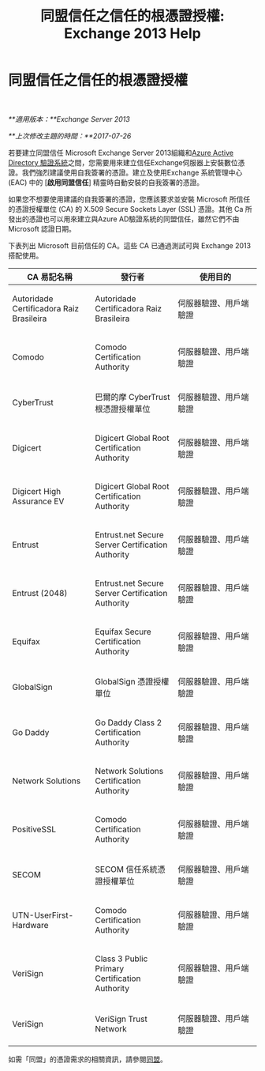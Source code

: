 ﻿---
title: '同盟信任之信任的根憑證授權: Exchange 2013 Help'
TOCTitle: 同盟信任之信任的根憑證授權
ms:assetid: d4224bf5-69b3-484c-8a70-4f230d3dbdd9
ms:mtpsurl: https://technet.microsoft.com/zh-tw/library/Ee332350(v=EXCHG.150)
ms:contentKeyID: 50474326
ms.date: 05/21/2018
mtps_version: v=EXCHG.150
ms.translationtype: MT
---

# 同盟信任之信任的根憑證授權

 

_**適用版本：**Exchange Server 2013_

_**上次修改主題的時間：**2017-07-26_

若要建立同盟信任 Microsoft Exchange Server 2013組織和[Azure Active Directory 驗證系統](https://go.microsoft.com/fwlink/p/?linkid=135986)之間，您需要用來建立信任Exchange伺服器上安裝數位憑證。我們強烈建議使用自我簽署的憑證。建立及使用Exchange 系統管理中心 (EAC) 中的 \[**啟用同盟信任**\] 精靈時自動安裝的自我簽署的憑證。

如果您不想要使用建議的自我簽署的憑證，您應該要求並安裝 Microsoft 所信任的憑證授權單位 (CA) 的 X.509 Secure Sockets Layer (SSL) 憑證。其他 Ca 所發出的憑證也可以用來建立與Azure AD驗證系統的同盟信任，雖然它們不由 Microsoft 認證日期。

下表列出 Microsoft 目前信任的 CA。這些 CA 已通過測試可與 Exchange 2013 搭配使用。


<table>
<colgroup>
<col style="width: 33%" />
<col style="width: 33%" />
<col style="width: 33%" />
</colgroup>
<thead>
<tr class="header">
<th>CA 易記名稱</th>
<th>發行者</th>
<th>使用目的</th>
</tr>
</thead>
<tbody>
<tr class="odd">
<td><p>Autoridade Certificadora Raiz Brasileira</p></td>
<td><p>Autoridade Certificadora Raiz Brasileira</p></td>
<td><p>伺服器驗證、用戶端驗證</p></td>
</tr>
<tr class="even">
<td><p>Comodo</p></td>
<td><p>Comodo Certification Authority</p></td>
<td><p>伺服器驗證、用戶端驗證</p></td>
</tr>
<tr class="odd">
<td><p>CyberTrust</p></td>
<td><p>巴爾的摩 CyberTrust 根憑證授權單位</p></td>
<td><p>伺服器驗證、用戶端驗證</p></td>
</tr>
<tr class="even">
<td><p>Digicert</p></td>
<td><p>Digicert Global Root Certification Authority</p></td>
<td><p>伺服器驗證、用戶端驗證</p></td>
</tr>
<tr class="odd">
<td><p>Digicert High Assurance EV</p></td>
<td><p>Digicert Global Root Certification Authority</p></td>
<td><p>伺服器驗證、用戶端驗證</p></td>
</tr>
<tr class="even">
<td><p>Entrust</p></td>
<td><p>Entrust.net Secure Server Certification Authority</p></td>
<td><p>伺服器驗證、用戶端驗證</p></td>
</tr>
<tr class="odd">
<td><p>Entrust (2048)</p></td>
<td><p>Entrust.net Secure Server Certification Authority</p></td>
<td><p>伺服器驗證、用戶端驗證</p></td>
</tr>
<tr class="even">
<td><p>Equifax</p></td>
<td><p>Equifax Secure Certification Authority</p></td>
<td><p>伺服器驗證、用戶端驗證</p></td>
</tr>
<tr class="odd">
<td><p>GlobalSign</p></td>
<td><p>GlobalSign 憑證授權單位</p></td>
<td><p>伺服器驗證、用戶端驗證</p></td>
</tr>
<tr class="even">
<td><p>Go Daddy</p></td>
<td><p>Go Daddy Class 2 Certification Authority</p></td>
<td><p>伺服器驗證、用戶端驗證</p></td>
</tr>
<tr class="odd">
<td><p>Network Solutions</p></td>
<td><p>Network Solutions Certification Authority</p></td>
<td><p>伺服器驗證、用戶端驗證</p></td>
</tr>
<tr class="even">
<td><p>PositiveSSL</p></td>
<td><p>Comodo Certification Authority</p></td>
<td><p>伺服器驗證、用戶端驗證</p></td>
</tr>
<tr class="odd">
<td><p>SECOM</p></td>
<td><p>SECOM 信任系統憑證授權單位</p></td>
<td><p>伺服器驗證、用戶端驗證</p></td>
</tr>
<tr class="even">
<td><p>UTN-UserFirst-Hardware</p></td>
<td><p>Comodo Certification Authority</p></td>
<td><p>伺服器驗證、用戶端驗證</p></td>
</tr>
<tr class="odd">
<td><p>VeriSign</p></td>
<td><p>Class 3 Public Primary Certification Authority</p></td>
<td><p>伺服器驗證、用戶端驗證</p></td>
</tr>
<tr class="even">
<td><p>VeriSign</p></td>
<td><p>VeriSign Trust Network</p></td>
<td><p>伺服器驗證、用戶端驗證</p></td>
</tr>
</tbody>
</table>


如需「同盟」的憑證需求的相關資訊，請參閱[同盟](federation-exchange-2013-help.md)。

